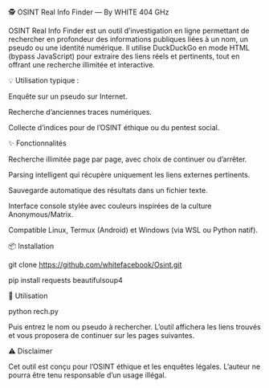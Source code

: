 🕵️ OSINT Real Info Finder — By WHITE 404 GHz

OSINT Real Info Finder est un outil d’investigation en ligne permettant de rechercher en profondeur des informations publiques liées à un nom, un pseudo ou une identité numérique.
Il utilise DuckDuckGo en mode HTML (bypass JavaScript) pour extraire des liens réels et pertinents, tout en offrant une recherche illimitée et interactive.

💡 Utilisation typique :

Enquête sur un pseudo sur Internet.

Recherche d’anciennes traces numériques.

Collecte d’indices pour de l’OSINT éthique ou du pentest social.




✨ Fonctionnalités

Recherche illimitée page par page, avec choix de continuer ou d’arrêter.

Parsing intelligent qui récupère uniquement les liens externes pertinents.

Sauvegarde automatique des résultats dans un fichier texte.

Interface console stylée avec couleurs inspirées de la culture Anonymous/Matrix.

Compatible Linux, Termux (Android) et Windows (via WSL ou Python natif).




📦 Installation

git clone https://github.com/whitefacebook/Osint.git

pip install requests beautifulsoup4



🚀 Utilisation

python rech.py

Puis entrez le nom ou pseudo à rechercher.
L’outil affichera les liens trouvés et vous proposera de continuer sur les pages suivantes.




⚠️ Disclaimer

Cet outil est conçu pour l’OSINT éthique et les enquêtes légales.
L’auteur ne pourra être tenu responsable d’un usage illégal.
